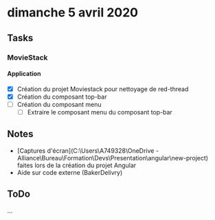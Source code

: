 # dimanche 5 avril 2020

## Tasks

### MovieStack

#### Application

- [x] Création du projet Moviestack pour nettoyage de red-thread
- [x] Création du composant top-bar
- [ ] Création du composant menu
  - [ ] Extraire le composant menu du composant top-bar

## Notes

- [Captures d'écran](C:\Users\A749328\OneDrive - Alliance\Bureau\Formation\Devs\Presentation\angular\new-project) faites lors de la création du projet Angular
- Aide sur code externe (BakerDelivry)

## ToDo

...
